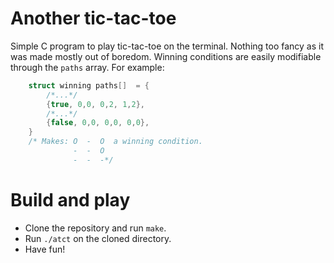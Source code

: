 # Another tic-tac-toe 
Simple C program to play tic-tac-toe on the terminal. Nothing too fancy as it was made mostly out of boredom. Winning conditions are easily modifiable through the ``paths`` array. For example:

```C 
    struct winning paths[]  = {
        /*...*/
        {true, 0,0, 0,2, 1,2},
        /*...*/
        {false, 0,0, 0,0, 0,0},
    }
    /* Makes: O  -  O  a winning condition. 
              -  -  O
              -  -  -*/
```


# Build and play
- Clone the repository and run ``make``.
- Run ``./atct`` on the cloned directory.
- Have fun!
